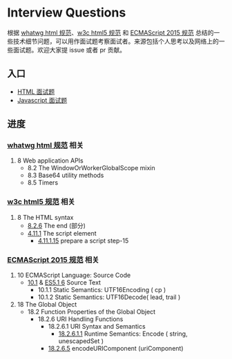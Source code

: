 # Interview Questions

根据 [whatwg html 规范][whatwg html]、[w3c html5 规范][w3c html5] 和 [ECMAScript 2015 规范][ecma-262 2015 spec] 总结的一些技术细节问题，可以用作面试题考察面试者。来源包括个人思考以及网络上的一些面试题。欢迎大家提 issue 或者 pr 贡献。

## 入口

- [HTML 面试题](./html_spec.md)
- [Javascript 面试题](./ecma_spec.md)

## 进度

### [whatwg html 规范][whatwg html] 相关

1. 8 Web application APIs
    + 8.2 The WindowOrWorkerGlobalScope mixin
    + 8.3 Base64 utility methods
    + 8.5 Timers



### [w3c html5 规范][w3c html5] 相关

1. 8 The HTML syntax
    + [8.2.6][w3c 8.2.6] The end (部分)
    + [4.11.1][w3c 4.11.1] The script element
        * [4.11.1.15][w3c 4.11.1.15] prepare a script step-15


### [ECMAScript 2015 规范][ecma-262 2015 spec] 相关

1. 10 ECMAScript Language: Source Code
    + [10.1][ecma-262 2015 10.1] & [ES5.1 6][ecma-262 5.1 6] Source Text
        * 10.1.1 Static Semantics: UTF16Encoding ( cp )
        * 10.1.2 Static Semantics: UTF16Decode( lead, trail )
1. 18 The Global Object
    + 18.2 Function Properties of the Global Object
        * 18.2.6 URI Handling Functions
            - 18.2.6.1 URI Syntax and Semantics
                + [18.2.6.1.1][ecma-262 2015 18.2.6.1.1] Runtime Semantics: Encode ( string, unescapedSet )
            - [18.2.6.5][ecma-262 2015 18.2.6.5] encodeURIComponent (uriComponent)



[whatwg html]: https://html.spec.whatwg.org/multipage/
[w3c html5]: https://www.w3.org/TR/html5
[ecma-262 2015 spec]: http://www.ecma-international.org/ecma-262/6.0/
[w3c 8.2.6]: https://www.w3.org/TR/html5/syntax.html#the-end
[w3c 4.11.1]: https://www.w3.org/TR/html5/scripting-1.html#the-script-element
[w3c 4.11.1.15]: https://www.w3.org/TR/html5/scripting-1.html#script-processing-defer
[ecma-262 2015 10.1]: http://www.ecma-international.org/ecma-262/6.0/#sec-source-text
[ecma-262 5.1 6]: http://ecma-international.org/ecma-262/5.1/#sec-6
[ecma-262 2015 18.2.6.5]: http://www.ecma-international.org/ecma-262/6.0/#sec-encodeuricomponent-uricomponent
[ecma-262 2015 18.2.6.1.1]: http://www.ecma-international.org/ecma-262/6.0/#sec-encode